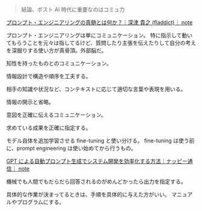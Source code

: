 > 結論、ポスト AI 時代に重要なのはコミュ力

[プロンプト・エンジニアリングの真髄とは何か？｜深津 貴之 (fladdict)｜ note](https://note.com/fladdict/n/n99d02615f728)

プロンプト・エンジニアリングは単にコミュニケーション。
特に指示して動いてもらうことを元々は指してるけど、質問したり主張を伝えたりして自分の考えを深掘りする使い方が真骨頂。外部脳だ。

知性を持ったものとのコミュニケーション。

情報設計で構造や順序を工夫する。

相手の知識や状況など、コンテキストに応じて適切な言葉や表現を用いる。

情報の開示と省略。

意図を正確に伝えるコミュニケーション。

求めている成果を正確に指定する。

モデル自体を追加学習させる fine-tuning と使い分ける。
fine-tuning は使う前に、prompt engineering は使い始めてから行うもの。

[GPT による自動プロンプト生成でシステム開発を効率化する方法｜ナッピー通信｜ note](https://note.com/napps/n/n489af181befe)

機械でも人間でもだらだら回答されるのがめんどかったら出力を指定する。

具体的な作業が決まってるときは、手順を具体的に与えた方がいい。
マニュアルやプログラムにする。
